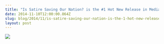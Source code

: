 ```yaml
---
title: "Is Satire Saving Our Nation? is the #1 Hot New Release in Media Studies for Amazon. "
date: 2014-11-10T12:00:00.864Z
slug: blog/2014/11/is-satire-saving-our-nation-is-the-1-hot-new-release-in-media-studies-for-amazon
layout: post
---
```

![](/uploads/amazon-is-satire-no-1.jpg)

